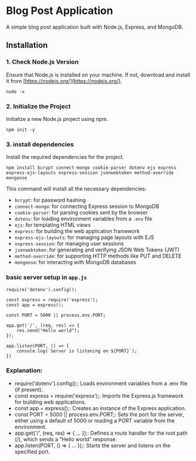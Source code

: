 # Blog Post Application

A simple blog post application built with Node.js, Express, and MongoDB.

## Installation

### 1. Check Node.js Version

Ensure that Node.js is installed on your machine. If not, download and install it from [https://nodejs.org/](https://nodejs.org/).

```
node -v
```

### 2. Initialize the Project

Initialize a new Node.js project using npm.

```
npm init -y
```

### 3. install dependencies

Install the required dependencies for the project.

```
npm install bcrypt connect-mongo cookie-parser dotenv ejs express express-ejs-layouts express-session jsonwebtoken method-override mongoose

```

This command will install all the necessary dependencies:

* `bcrypt`: for password hashing
* `connect-mongo`: for connecting Express session to MongoDB
* `cookie-parser`: for parsing cookies sent by the browser
* `dotenv`: for loading environment variables from a `.env` file
* `ejs`: for templating HTML views
* `express`: for building the web application framework
* `express-ejs-layouts`: for managing page layouts with EJS
* `express-session`: for managing user sessions
* `jsonwebtoken`: for generating and verifying JSON Web Tokens (JWT)
* `method-override`: for supporting HTTP methods like PUT and DELETE
* `mongoose`: for interacting with MongoDB databases


### basic server setup in `app.js`

```
require('dotenv').config();

const express = require('express');
const app = express();

const PORT = 5000 || process.env.PORT;

app.get('/', (req, res) => {
    res.send("Hello world");
});

app.listen(PORT, () => {
    console.log(`Server is listening on ${PORT}`);
})
```

### Explanation:

* require('dotenv').config();: Loads environment variables from a .env file (if present).
* const express = require('express');: Imports the Express.js framework for building web applications.
* const app = express();: Creates an instance of the Express application.
* const PORT = 5000 || process.env.PORT;: Sets the port for the server, either using a default of 5000 or reading a PORT variable from the environment.
* app.get('/', (req, res) => { ... });: Defines a route handler for the root path (/), which sends a "Hello world" response.
* app.listen(PORT, () => { ... });: Starts the server and listens on the specified port.